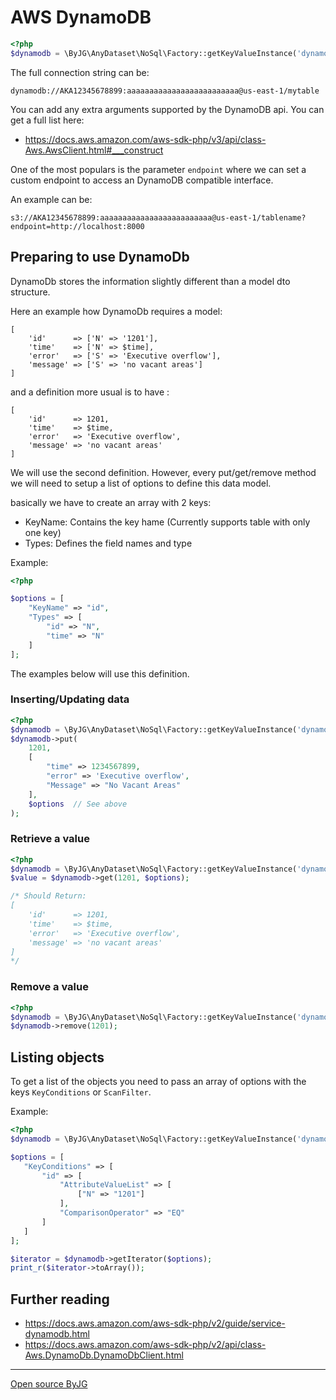 # AWS DynamoDB

```php
<?php
$dynamodb = \ByJG\AnyDataset\NoSql\Factory::getKeyValueInstance('dynamodb://access_key:secret_key@region/tablename');
```

The full connection string can be:

```
dynamodb://AKA12345678899:aaaaaaaaaaaaaaaaaaaaaaaaa@us-east-1/mytable
```

You can add any extra arguments supported by the DynamoDB api. You can get a full list here:
 - https://docs.aws.amazon.com/aws-sdk-php/v3/api/class-Aws.AwsClient.html#___construct

One of the most populars is the parameter `endpoint` where we can set a custom endpoint to access 
an DynamoDB compatible interface. 

An example can be: 

```
s3://AKA12345678899:aaaaaaaaaaaaaaaaaaaaaaaaa@us-east-1/tablename?endpoint=http://localhost:8000
```


## Preparing to use DynamoDb

DynamoDb stores the information slightly different than a model dto structure.

Here an example how DynamoDb requires a model:

```
[
    'id'      => ['N' => '1201'],
    'time'    => ['N' => $time],
    'error'   => ['S' => 'Executive overflow'],
    'message' => ['S' => 'no vacant areas']
]
```

and a definition more usual is to have :

```
[
    'id'      => 1201,
    'time'    => $time,
    'error'   => 'Executive overflow',
    'message' => 'no vacant areas'
]
```

We will use the second definition. However, every put/get/remove method we will need to setup 
a list of options to define this data model. 

basically we have to create an array with 2 keys:
- KeyName: Contains the key hame (Currently supports table with only one key)
- Types: Defines the field names and type

Example:

```php
<?php

$options = [
    "KeyName" => "id",
    "Types" => [
        "id" => "N",
        "time" => "N"
    ]
];
```

The examples below will use this definition.

### Inserting/Updating data

```php
<?php
$dynamodb = \ByJG\AnyDataset\NoSql\Factory::getKeyValueInstance('dynamodb://....');
$dynamodb->put(
    1201,
    [
        "time" => 1234567899,
        "error" => 'Executive overflow',
        "Message" => "No Vacant Areas"
    ],
    $options  // See above
);
```

### Retrieve a value

```php
<?php
$dynamodb = \ByJG\AnyDataset\NoSql\Factory::getKeyValueInstance('dynamodb://....');
$value = $dynamodb->get(1201, $options);

/* Should Return:
[
    'id'      => 1201,
    'time'    => $time,
    'error'   => 'Executive overflow',
    'message' => 'no vacant areas'
]
*/
```

### Remove a value

```php
<?php
$dynamodb = \ByJG\AnyDataset\NoSql\Factory::getKeyValueInstance('dynamodb://....');
$dynamodb->remove(1201);
```


## Listing objects

To get a list of the objects you need to pass an array of options with the keys `KeyConditions` or `ScanFilter`.

Example:

```php
<?php
$dynamodb = \ByJG\AnyDataset\NoSql\Factory::getKeyValueInstance('dynamodb://....');

$options = [
   "KeyConditions" => [
       "id" => [
           "AttributeValueList" => [
               ["N" => "1201"]
           ],
           "ComparisonOperator" => "EQ"
       ]
   ]
];

$iterator = $dynamodb->getIterator($options);
print_r($iterator->toArray());
```

## Further reading

- https://docs.aws.amazon.com/aws-sdk-php/v2/guide/service-dynamodb.html
- https://docs.aws.amazon.com/aws-sdk-php/v2/api/class-Aws.DynamoDb.DynamoDbClient.html

----
[Open source ByJG](http://opensource.byjg.com)